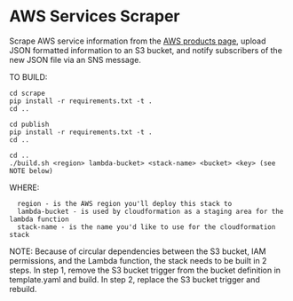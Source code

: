 # AWS Services Scraper
Scrape AWS service information from the [AWS products page](https://aws.amazon.com/products/), upload JSON formatted information to an S3 bucket, and notify subscribers of the new JSON file via an SNS message. 


TO BUILD:
```
cd scrape
pip install -r requirements.txt -t .
cd ..

cd publish
pip install -r requirements.txt -t .
cd ..

cd ..
./build.sh <region> lambda-bucket> <stack-name> <bucket> <key> (see NOTE below)
```

WHERE:
```
  region - is the AWS region you'll deploy this stack to
  lambda-bucket - is used by cloudformation as a staging area for the lambda function
  stack-name - is the name you'd like to use for the cloudformation stack
```

NOTE: Because of circular dependencies between the S3 bucket, IAM permissions, and the Lambda function, the stack needs to be built in 2 steps. In step 1, remove the S3 bucket trigger from the bucket definition in template.yaml and build. In step 2, replace the S3 bucket trigger and rebuild.
